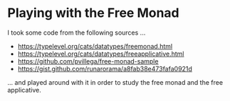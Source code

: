 # Playing with the Free Monad

I took some code from the following sources ...

- https://typelevel.org/cats/datatypes/freemonad.html
- https://typelevel.org/cats/datatypes/freeapplicative.html
- https://github.com/pvillega/free-monad-sample
- https://gist.github.com/runarorama/a8fab38e473fafa0921d

... and played around with it in order to study the free monad
and the free applicative.
